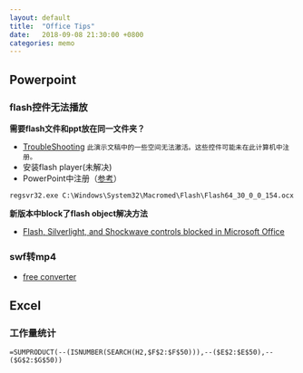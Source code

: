 ```yaml
---
layout: default
title:  "Office Tips"
date:   2018-09-08 21:30:00 +0800
categories: memo
---
```


## Powerpoint
### flash控件无法播放
**需要flash文件和ppt放在同一文件夹？**
- [TroubleShooting](http://www.boardworks.co.uk/troubleshooting-_334/#error3)
`此演示文稿中的一些空间无法激活。这些控件可能未在此计算机中注册。`
- 安装flash player(未解决)
- PowerPoint中注册（[参考](https://wenku.baidu.com/view/65203b4e33687e21af45a97c.html)）

`regsvr32.exe C:\Windows\System32\Macromed\Flash\Flash64_30_0_0_154.ocx`

**新版本中block了flash object解决方法**
- [Flash, Silverlight, and Shockwave controls blocked in Microsoft Office](https://support.office.com/en-us/article/flash-silverlight-and-shockwave-controls-blocked-in-microsoft-office-55738f12-a01d-420e-a533-7cef1ff6aeb1?ui=en-US&rs=en-US&ad=US)

### swf转mp4
- [free converter](https://free-swf-to-video-converter-software.en.softonic.com/?ex=BB-527.3)

## Excel
### 工作量统计
``=SUMPRODUCT(--(ISNUMBER(SEARCH(H2,$F$2:$F$50))),--($E$2:$E$50),--($G$2:$G$50))``
